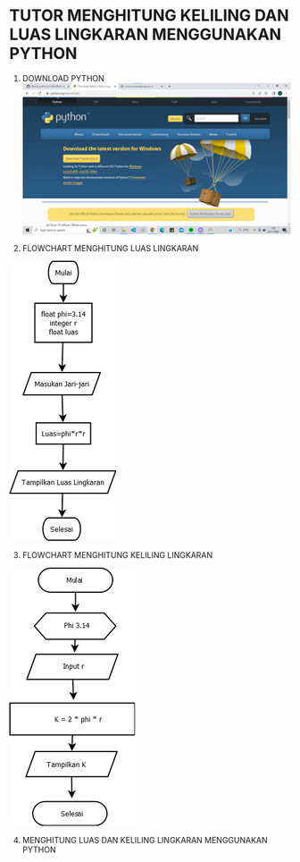 # TUTOR MENGHITUNG KELILING DAN LUAS LINGKARAN MENGGUNAKAN PYTHON
1. DOWNLOAD PYTHON
![](gambar/Screenshot%202022-11-02%20072311.png)

2. FLOWCHART MENGHITUNG LUAS LINGKARAN

![](gambar/Flowchart-menghitung-luas-lingkaran-2.png)

3. FLOWCHART MENGHITUNG KELILING LINGKARAN

![](gambar/kelilinglingkaran.png)

4. MENGHITUNG LUAS DAN KELILING LINGKARAN MENGGUNAKAN PYTHON



